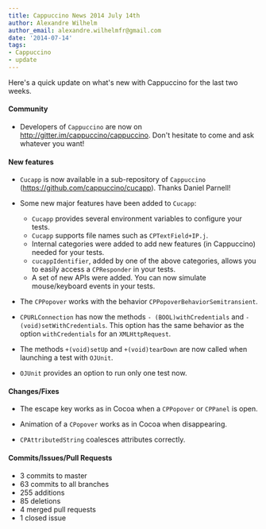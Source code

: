 ```yaml
---
title: Cappuccino News 2014 July 14th
author: Alexandre Wilhelm
author_email: alexandre.wilhelmfr@gmail.com
date: '2014-07-14'
tags:
- Cappuccino
- update
---
```


Here's a quick update on what's new with Cappuccino for the last two weeks.

#### Community

- Developers of `Cappuccino` are now on http://gitter.im/cappuccino/cappuccino. Don't hesitate to come and ask whatever you want!

#### New features

- `Cucapp` is now available in a sub-repository of `Cappuccino` (https://github.com/cappuccino/cucapp). Thanks Daniel Parnell!

- Some new major features have been added to `Cucapp`:
    * `Cucapp` provides several environment variables to configure your tests.
    * `Cucapp` supports file names such as `CPTextField+IP.j`.
    * Internal categories were added to add new features (in Cappuccino) needed for your tests.
    * `cucappIdentifier`, added by one of the above categories, allows you to easily access a `CPResponder` in your tests.
    * A set of new APIs were added. You can now simulate mouse/keyboard events in your tests.

- The `CPPopover` works with the behavior `CPPopoverBehaviorSemitransient`.

- `CPURLConnection` has now the methods `- (BOOL)withCredentials` and `- (void)setWithCredentials`. This option has the same behavior as the option `withCredentials` for an `XMLHttpRequest`.

- The methods `+(void)setUp` and `+(void)tearDown` are now called when launching a test with `OJUnit`.

- `OJUnit` provides an option to run only one test now.

#### Changes/Fixes

- The escape key works as in Cocoa when a `CPPopover` or `CPPanel` is open.

- Animation of a `CPopover` works as in Cocoa when disappearing.

- `CPAttributedString` coalesces attributes correctly.

#### Commits/Issues/Pull Requests

* 3 commits to master
* 63 commits to all branches
* 255 additions
* 85 deletions
* 4 merged pull requests
* 1 closed issue

